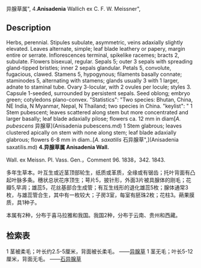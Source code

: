 异腺草属",
4.**Anisadenia** Wallich ex C. F. W. Meissner",

## Description
Herbs, perennial. Stipules subulate, asymmetric, veins adaxially slightly elevated. Leaves alternate, simple; leaf blade leathery or papery, margin entire or serrate. Inflorescences terminal, spikelike racemes; bracts 2, subulate. Flowers bisexual, regular. Sepals 5; outer 3 sepals with spreading gland-tipped bristles; inner 2 sepals glandular. Petals 5, convolute, fugacious, clawed. Stamens 5, hypogynous; filaments basally connate; staminodes 5, alternating with stamens; glands usually 3 with 1 larger, adnate to staminal tube. Ovary 3-locular, with 2 ovules per locule; styles 3. Capsule 1-seeded, surrounded by persistent sepals. Seed oblong; embryo green; cotyledons plano-convex.
  "Statistics": "Two species: Bhutan, China, NE India, N Myanmar, Nepal, N Thailand; two species in China.
  "keylist": "
1 Stem pubescent; leaves scattered along stem but more concentrated and larger basally; leaf blade adaxially pilose; flowers ca. 12 mm in diam[*A. pubescens* 异腺草](Anisadenia pubescens.md)
1 Stem glabrous; leaves clustered apically on stem with none along stem; leaf blade adaxially glabrous; flowers 6-8 mm in diam..[*A. saxatilis* 石异腺草",](Anisadenia saxatilis.md)
**4.异腺草属 Anisadenia Wall.**

Wall. ex Meissn. Pl. Vass. Gen.，Comment 96. 1838，342. 1843.

多年生草本。叶互生或近茎顶部轮生，纸质或革质，全缘或有锯齿；托叶背面有凸起叶脉多条。穗状总状花序顶生；萼片5，披针形，外面3片被具腺体的刚毛；花瓣5,早凋；雄蕊5，花丝基部合生成管；有互生线形的退化雄蕊5枚；腺体通常3枚，与雄蕊管合生，其中有一枚较大；子房3室，每室有胚珠2枚；花柱3。蒴果膜质，具1种子。

本属有2种，分布于喜马拉雅和我国。我国2种，分布于云南、贵州和西藏。

## 检索表

1 茎被柔毛；叶长约2.5-5厘米，背面被长柔毛。 ——[异腺草](Anisadenia%20pubescens.md)
1 茎无毛；叶长5-12厘米，背面无毛。 ——[石异腺草](Anisadenia%20saxatilis.md)
